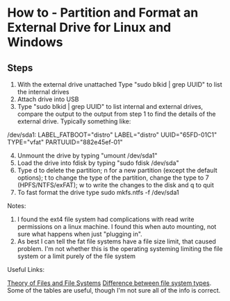 # How to - Partition and Format an External Drive for Linux and Windows
## Steps
1. With the external drive unattached Type "sudo blkid | grep UUID" to list the internal drives
2. Attach drive into USB
3. Type "sudo blkid | grep UUID" to list internal and external drives, compare the output to the output from step 1 to find the details of the external drive. Typically something like:


/dev/sda1: LABEL_FATBOOT="distro" LABEL="distro" UUID="65FD-01C1" TYPE="vfat" PARTUUID="882e45ef-01"


4. Unmount the drive by typing "umount /dev/sda1"
5. Load the drive into fdisk by typing "sudo fdisk /dev/sda"
6. Type d to delete the partition; n for a new partition (except the default options); t to change the type of the partition, change the type to 7 (HPFS/NTFS/exFAT); w to write the changes to the disk and q to quit
7. To fast format the drive type sudo mkfs.ntfs -f /dev/sda1

Notes:
1. I found the ext4 file system had complications with read write permissions on a linux machine. I found this when auto mounting, not sure what happens when just "plugging in".
2. As best I can tell the fat file systems have a file size limit, that caused problem. I'm not whether this is the operating systeming limiting the file system or a limit purely of the file system

Useful Links:

[Theory of Files and File Systems](https://www.youtube.com/watch?v=KN8YgJnShPM)
[Difference between file system types](https://www.youtube.com/watch?v=5tBz44cArR0). Some of the tables are useful, though I'm not sure all of the info is correct.




